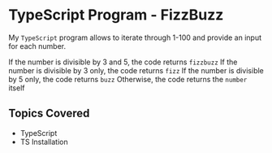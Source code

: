 # TypeScript Program - FizzBuzz

My `TypeScript` program allows to iterate through 1-100 and provide an input for each number. 

If the number is divisible by 3 and 5, the code returns `fizzbuzz`
If the number is divisible by 3 only, the code returns `fizz`
If the number is divisible by 5 only, the code returns `buzz`
Otherwise, the code returns the `number` itself 

## Topics Covered
- TypeScript
- TS Installation
